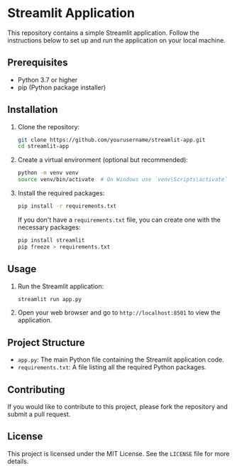 # Streamlit Application

This repository contains a simple Streamlit application. Follow the instructions below to set up and run the application on your local machine.

## Prerequisites

- Python 3.7 or higher
- pip (Python package installer)

## Installation

1. Clone the repository:

    ```sh
    git clone https://github.com/yourusername/streamlit-app.git
    cd streamlit-app
    ```

2. Create a virtual environment (optional but recommended):

    ```sh
    python -m venv venv
    source venv/bin/activate  # On Windows use `venv\Scripts\activate`
    ```

3. Install the required packages:

    ```sh
    pip install -r requirements.txt
    ```

    If you don't have a `requirements.txt` file, you can create one with the necessary packages:

    ```sh
    pip install streamlit
    pip freeze > requirements.txt
    ```

## Usage

1. Run the Streamlit application:

    ```sh
    streamlit run app.py
    ```

2. Open your web browser and go to `http://localhost:8501` to view the application.

## Project Structure

- `app.py`: The main Python file containing the Streamlit application code.
- `requirements.txt`: A file listing all the required Python packages.

## Contributing

If you would like to contribute to this project, please fork the repository and submit a pull request.

## License

This project is licensed under the MIT License. See the `LICENSE` file for more details.

